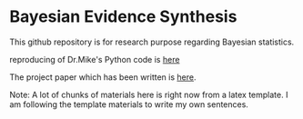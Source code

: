 # Bayesian Evidence Synthesis

This github repository is for research purpose regarding Bayesian statistics.

reproducing of Dr.Mike's Python code is [here](https://github.com/aiod01/Bayesian-evidence-synthesis-/blob/master/Reproducting%20Mike's%20Paper%20in%20Python%20Scratchbook.ipynb)

The project paper which has been written is [here](https://github.com/aiod01/Bayesian-evidence-synthesis-/blob/master/article_4/article_4.pdf). 

Note: A lot of chunks of materials here is right now from a latex template.
I am following the template materials to write my own sentences.
